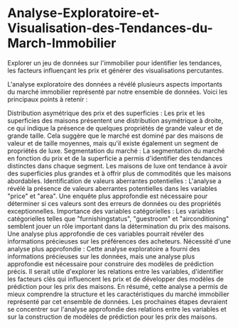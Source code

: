 # Analyse-Exploratoire-et-Visualisation-des-Tendances-du-March-Immobilier
Explorer un jeu de données sur l'immobilier pour identifier les tendances, les facteurs influençant les prix et générer des visualisations percutantes.

L'analyse exploratoire des données a révélé plusieurs aspects importants du marché immobilier représenté par notre ensemble de données. Voici les principaux points à retenir :

Distribution asymétrique des prix et des superficies :
Les prix et les superficies des maisons présentent une distribution asymétrique à droite, ce qui indique la présence de quelques propriétés de grande valeur et de grande taille.
Cela suggère que le marché est dominé par des maisons de valeur et de taille moyennes, mais qu'il existe également un segment de propriétés de luxe.
Segmentation du marché :
La segmentation du marché en fonction du prix et de la superficie a permis d'identifier des tendances distinctes dans chaque segment.
Les maisons de luxe ont tendance à avoir des superficies plus grandes et à offrir plus de commodités que les maisons abordables.
Identification de valeurs aberrantes potentielles :
L'analyse a révélé la présence de valeurs aberrantes potentielles dans les variables "price" et "area".
Une enquête plus approfondie est nécessaire pour déterminer si ces valeurs sont des erreurs de données ou des propriétés exceptionnelles.
Importance des variables catégorielles :
Les variables catégorielles telles que "furnishingstatus", "guestroom" et "airconditioning" semblent jouer un rôle important dans la détermination du prix des maisons.
Une analyse plus approfondie de ces variables pourrait révéler des informations précieuses sur les préférences des acheteurs.
Nécessité d'une analyse plus approfondie :
Cette analyse exploratoire a fourni des informations précieuses sur les données, mais une analyse plus approfondie est nécessaire pour construire des modèles de prédiction précis.
Il serait utile d'explorer les relations entre les variables, d'identifier les facteurs clés qui influencent les prix et de développer des modèles de prédiction pour les prix des maisons.
En résumé, cette analyse a permis de mieux comprendre la structure et les caractéristiques du marché immobilier représenté par cet ensemble de données. Les prochaines étapes devraient se concentrer sur l'analyse approfondie des relations entre les variables et sur la construction de modèles de prédiction pour les prix des maisons.
